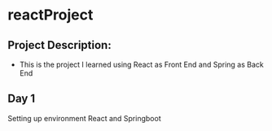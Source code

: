 # reactProject

## Project Description:
- This is the project I learned using React as Front End and Spring as Back End

## Day 1
Setting up environment React and Springboot